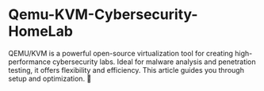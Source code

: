# Qemu-KVM-Cybersecurity-HomeLab
QEMU/KVM is a powerful open-source virtualization tool for creating high-performance cybersecurity labs. Ideal for malware analysis and penetration testing, it offers flexibility and efficiency. This article guides you through setup and optimization. 🚀
